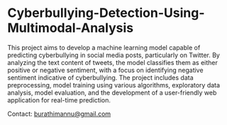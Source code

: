 # Cyberbullying-Detection-Using-Multimodal-Analysis

This project aims to develop a machine learning model capable of predicting cyberbullying in social media posts, particularly on Twitter. By analyzing the text content of tweets, the model classifies them as either positive or negative sentiment, with a focus on identifying negative sentiment indicative of cyberbullying. The project includes data preprocessing, model training using various algorithms, exploratory data analysis, model evaluation, and the development of a user-friendly web application for real-time prediction. 

Contact: burathimannu@gmail.com
